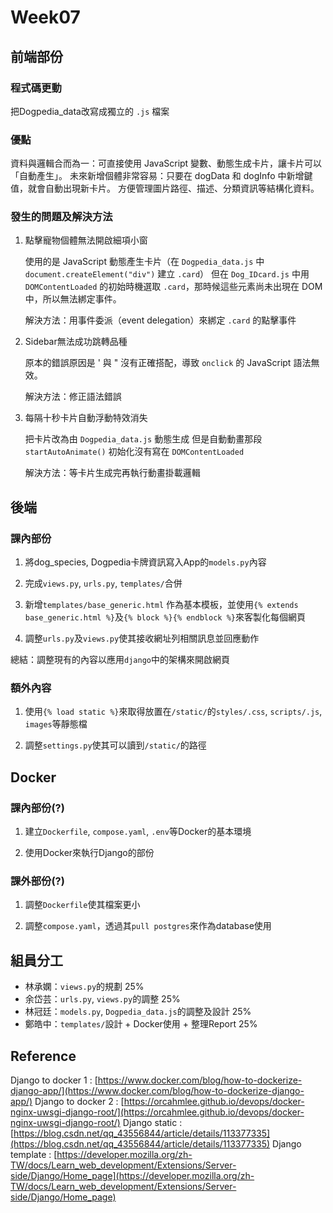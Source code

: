 # Week07

## 前端部份

### 程式碼更動

把Dogpedia_data改寫成獨立的 `.js` 檔案

### 優點

資料與邏輯合而為一：可直接使用 JavaScript 變數、動態生成卡片，讓卡片可以「自動產生」。
未來新增個體非常容易：只要在 dogData 和 dogInfo 中新增鍵值，就會自動出現新卡片。
方便管理圖片路徑、描述、分類資訊等結構化資料。

### 發生的問題及解決方法

1. 點擊寵物個體無法開啟細項小窗

    使用的是 JavaScript 動態產生卡片（在 `Dogpedia_data.js` 中 `document.createElement("div")` 建立 `.card`）
    但在 `Dog_IDcard.js` 中用 `DOMContentLoaded` 的初始時機選取 `.card`，那時候這些元素尚未出現在 DOM 中，所以無法綁定事件。

    解決方法：用事件委派（event delegation）來綁定 `.card` 的點擊事件

2. Sidebar無法成功跳轉品種

    原本的錯誤原因是 ' 與 " 沒有正確搭配，導致 `onclick` 的 JavaScript 語法無效。

    解決方法：修正語法錯誤

3. 每隔十秒卡片自動浮動特效消失

    把卡片改為由 `Dogpedia_data.js` 動態生成
    但是自動動畫那段 `startAutoAnimate()` 初始化沒有寫在 `DOMContentLoaded`

    解決方法：等卡片生成完再執行動畫掛載邏輯

## 後端

### 課內部份

1. 將dog_species, Dogpedia卡牌資訊寫入App的`models.py`內容

2. 完成`views.py`, `urls.py`, `templates/`合併

3. 新增`templates/base_generic.html` 作為基本模板，並使用`{% extends base_generic.html %}`及`{% block %}{% endblock %}`來客製化每個網頁

4. 調整`urls.py`及`views.py`使其接收網址列相關訊息並回應動作

總結：調整現有的內容以應用`django`中的架構來開啟網頁

### 額外內容

1. 使用`{% load static %}`來取得放置在`/static/`的`styles/.css`, `scripts/.js`, `images`等靜態檔

2. 調整`settings.py`使其可以讀到`/static/`的路徑

## Docker

### 課內部份(?)

1. 建立`Dockerfile`, `compose.yaml`, `.env`等Docker的基本環境

2. 使用Docker來執行Django的部份

### 課外部份(?)

1. 調整`Dockerfile`使其檔案更小

2. 調整`compose.yaml`，透過其`pull postgres`來作為database使用

## 組員分工

- 林承嫻：`views.py`的規劃 25%
- 余岱芸：`urls.py`, `views.py`的調整 25%
- 林冠廷：`models.py`, `Dogpedia_data.js`的調整及設計 25%
- 鄭皓中：`templates/`設計 + Docker使用 + 整理Report 25%

## Reference

Django to docker 1 : [https://www.docker.com/blog/how-to-dockerize-django-app/](https://www.docker.com/blog/how-to-dockerize-django-app/)
Django to docker 2 : [https://orcahmlee.github.io/devops/docker-nginx-uwsgi-django-root/](https://orcahmlee.github.io/devops/docker-nginx-uwsgi-django-root/)
Django static : [https://blog.csdn.net/qq_43556844/article/details/113377335](https://blog.csdn.net/qq_43556844/article/details/113377335)
Django template : [https://developer.mozilla.org/zh-TW/docs/Learn_web_development/Extensions/Server-side/Django/Home_page](https://developer.mozilla.org/zh-TW/docs/Learn_web_development/Extensions/Server-side/Django/Home_page)
